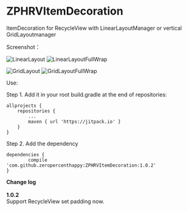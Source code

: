 # ZPHRVItemDecoration
ItemDecoration for RecycleView with LinearLayoutManager or vertical GridLayoutmanager

Screenshot：

![LinearLayout](https://github.com/zeropercenthappy/ZPHRVItemDecoration/blob/master/screenshots/device-2017-12-27-100128.png)
![LinearLayoutFullWrap](https://github.com/zeropercenthappy/ZPHRVItemDecoration/blob/master/screenshots/device-2017-12-27-100205.png)

![GridLayout](https://github.com/zeropercenthappy/ZPHRVItemDecoration/blob/master/screenshots/device-2017-12-27-100219.png)
![GridLayoutFullWrap](https://github.com/zeropercenthappy/ZPHRVItemDecoration/blob/master/screenshots/device-2017-12-27-100232.png)

Use:

Step 1. Add it in your root build.gradle at the end of repositories:

	allprojects {
		repositories {
			...
			maven { url 'https://jitpack.io' }
		}
	}

Step 2. Add the dependency

	dependencies {
	        compile 'com.github.zeropercenthappy:ZPHRVItemDecoration:1.0.2'
	}

<b>Change log</b><br><br>
<b>1.0.2</b><br>
Support RecycleView set padding now.
